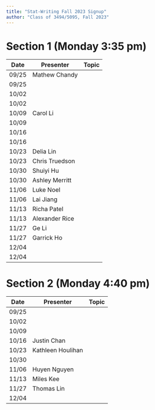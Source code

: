```yaml
---
title: "Stat-Writing Fall 2023 Signup"
author: "Class of 3494/5095, Fall 2023"
--- 
```




# Section 1 (Monday 3:35 pm)

 Date  |  Presenter          | Topic
------ | ------------------- | ------
09/25  | Mathew Chandy       | 
09/25  |                     | 
10/02  |                     | 
10/02  |                     | 
10/09  |Carol Li             | 
10/09  |                     | 
10/16  |                     | 
10/16  |                     | 
10/23  |  Delia Lin          | 
10/23  |  Chris Truedson     | 
10/30  |     Shuiyi Hu       | 
10/30  | Ashley Merritt      | 
11/06  | Luke Noel           | 
11/06  |    Lai Jiang        | 
11/13  | Richa Patel         | 
11/13  | Alexander Rice      | 
11/27  |    Ge Li            | 
11/27  | Garrick Ho          | 
12/04  |                     | 
12/04  |                     | 

# Section 2 (Monday 4:40 pm)

 Date  |  Presenter          | Topic
------ | ------------------- | ------
09/25  |                     | 
10/02  |                     | 
10/09  |                     | 
10/16  |  Justin Chan        | 
10/23  | Kathleen Houlihan   | 
10/30  |                     | 
11/06  |  Huyen Nguyen       | 
11/13  |  Miles Kee          | 
11/27  | Thomas Lin          | 
12/04  |                     | 

